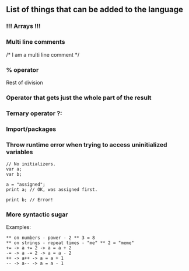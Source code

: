 ## List of things that can be added to the language

### !!! Arrays !!!

### Multi line comments
/* 
I am a multi line comment
*/

### % operator
Rest of division

### Operator that gets just the whole part of the result

### Ternary operator ?:

### Import/packages

### Throw runtime error when trying to access uninitialized variables
```mda
// No initializers.
var a;
var b;

a = "assigned";
print a; // OK, was assigned first.

print b; // Error!
```

### More syntactic sugar
Examples:
```plaintext
** on numbers - power - 2 ** 3 = 8
** on strings - repeat times - "me" ** 2 = "meme"
+= -> a += 2 -> a = a + 2
-= -> a -= 2 -> a = a - 2
++ -> a++ -> a = a + 1
-- -> a-- -> a = a - 1
```

